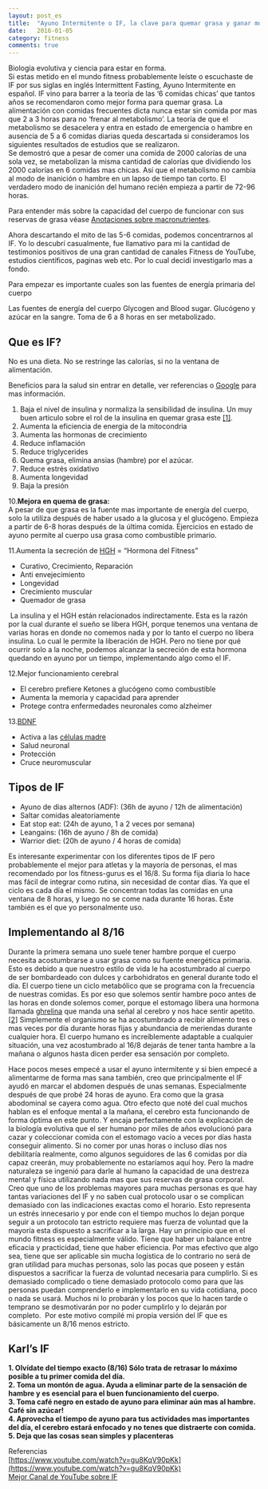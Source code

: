 ```yaml
---
layout: post_es
title:  "Ayuno Intermitente o IF, la clave para quemar grasa y ganar músculos"
date:   2016-01-05
category: fitness
comments: true
---
```

Biología evolutiva y ciencia para estar en forma.  
Si estas metido en el mundo fitness probablemente leíste o escuchaste de IF por sus siglas en inglés Intermittent Fasting, Ayuno Intermitente en español. IF vino para barrer a la teoría de las ‘6 comidas chicas’ que tantos años se recomendaron como mejor forma para quemar grasa. La alimentación con comidas frecuentes dicta nunca estar sin comida por mas que 2 a 3 horas para no ‘frenar al metabolismo’. La teoría de que el metabolismo se desacelera y entra en estado de emergencia o hambre en ausencia de 5 a 6 comidas diarias queda descartada si consideramos los siguientes resultados de estudios que se realizaron.  
Se demostró que a pesar de comer una comida de 2000 calorías de una sola vez, se metabolizan la misma cantidad de calorías que dividiendo los 2000 calorías en 6 comidas mas chicas. Así que el metabolismo no cambia al modo de inanición o hambre en un lapso de tiempo tan corto. 
El verdadero modo de inanición del humano recién empieza a partir de 72-96 horas. 

Para entender más sobre la capacidad del cuerpo de funcionar con sus reservas de grasa véase  [Anotaciones sobre macronutrientes](http://karlheinzniebuhr.github.io/es/fitness/2016/01/06/anotaciones-sobre-macronutrientes/).  

Ahora descartando el mito de las 5-6 comidas, podemos concentrarnos al IF. Yo lo descubrí casualmente, fue llamativo para mi la cantidad de testimonios positivos de una gran cantidad de canales Fitness de YouTube, estudios científicos, paginas web etc. Por lo cual decidí investigarlo mas a fondo.


Para empezar es importante cuales son las fuentes de energía primaria del cuerpo

Las fuentes de energía del cuerpo 
Glycogen and Blood sugar. Glucógeno y azúcar en la sangre. Toma de 6 a 8 horas en ser metabolizado. 

Que es IF?
----------
No es una dieta. 
No se restringe las calorías, si no la ventana de alimentación.

Beneficios para la salud sin entrar en detalle, ver referencias o [Google](https://www.google.com.py/search?q=beneficios+del+ayuno+intermitente) para mas información. 
1. Baja el nivel de  insulina y normaliza la sensibilidad de insulina. Un muy buen articulo sobre el rol de la insulina en quemar grasa este [[1]](http://www.bodybuilding.com/fun/insulin-sensitivity-blast-fat-for-good.htm).  
2. Aumenta la eficiencia de energia de la mitocondria  
3. Aumenta las hormonas de crecimiento  
4. Reduce inflamación  
5. Reduce triglycerides  
6. Quema grasa, elimina ansias (hambre) por el azúcar.  
7. Reduce estrés oxidativo  
8. Aumenta longevidad  
9. Baja la presión  

10.**Mejora en quema de grasa:**  
A pesar de que grasa es la fuente mas importante de energía del cuerpo, solo la utiliza después de haber usado a la glucosa y el glucógeno. 
Empieza a partir de 6-8 horas después de la última comida. 
Ejercicios en estado de ayuno permite al cuerpo usa grasa como combustible primario. 

11.Aumenta la secreción de [HGH](https://es.wikipedia.org/wiki/Hormona_del_crecimiento) = “Hormona del Fitness”   
- Curativo, Crecimiento, Reparación     
- Anti envejecimiento  
- Longevidad  
- Crecimiento muscular  
- Quemador de grasa  

 La insulina y el HGH están relacionados indirectamente. Esta es la razón por la cual durante el sueño se libera HGH, porque tenemos una ventana de varias horas en donde no comemos nada y por lo tanto el cuerpo no libera insulina. Lo cual le permite la liberación de HGH. Pero no tiene por qué ocurrir solo a la noche, podemos alcanzar la secreción de esta hormona quedando en ayuno por un tiempo, implementando algo como el IF.

12.Mejor funcionamiento cerebral  
- El cerebro prefiere Ketones a glucógeno como combustible  
- Aumenta la memoria y capacidad para aprender  
- Protege contra enfermedades neuronales como alzheimer  

13.[BDNF](http://mentalhealthdaily.com/2015/03/30/8-ways-to-increase-bdnf-levels-brain-derived-neurotrophic-factor/)  
- Activa a las [células madre](https://es.wikipedia.org/wiki/C%C3%A9lula_madre)  
- Salud neuronal  
- Protección  
- Cruce neuromuscular  

Tipos de IF
-----------

- Ayuno de dias alternos (ADF): (36h de ayuno / 12h de alimentación)
- Saltar comidas aleatoriamente
- Eat stop eat: (24h de ayuno, 1 a 2 veces por semana)
- Leangains: (16h de ayuno / 8h de comida)
- Warrior diet: (20h de ayuno / 4 horas de comida)

Es interesante experimentar con los diferentes tipos de IF pero probablemente el mejor para atletas y la mayoría de personas, el mas recomendado por los fitness-gurus es el 16/8. Su forma fija diaria lo hace mas fácil de integrar como rutina, sin necesidad de contar días. Ya que el ciclo es cada día el mismo. Se concentran todas las comidas en una ventana de 8 horas, y luego no se come nada durante 16 horas. Éste también es el que yo personalmente uso.

Implementando al 8/16
---------------------

Durante la primera semana uno suele tener hambre porque el cuerpo necesita acostumbrarse a usar grasa como su fuente energética primaria. Esto es debido a que nuestro estilo de vida le ha acostumbrado al cuerpo de ser bombardeado con dulces y carbohidratos en general durante todo el día. El cuerpo tiene un ciclo metabólico que se programa con la frecuencia de nuestras comidas. Es por eso que solemos sentir hambre poco antes de las horas en donde solemos comer, porque el estomago libera una hormona llamada [ghrelina](https://es.wikipedia.org/wiki/Ghrelina) que manda una señal al cerebro y nos hace sentir apetito. [[2]](http://phys.org/news/2009-08-scientists-hunger-timekeeper.html) Simplemente el organismo se ha acostumbrado a recibir alimento tres o mas veces por día durante horas fijas y abundancia de meriendas durante cualquier hora. El cuerpo humano es increíblemente adaptable a cualquier situación, una vez acostumbrado al 16/8 dejarás de tener tanta hambre a la mañana o algunos hasta dicen perder esa sensación por completo.  

Hace pocos meses empecé a usar el ayuno intermitente y si bien empecé a alimentarme de forma mas sana también, creo que principalmente el IF ayudó en marcar el abdomen después de unas semanas. Especialmente después de que probé 24 horas de ayuno. Era como que la grasa abodominal se cayera como agua. Otro efecto que noté del cual muchos hablan es el enfoque mental a la mañana, el cerebro esta funcionando de forma óptima en este punto. Y encaja perfectamente con la explicación de la biología evolutiva que el ser humano por miles de años evolucionó para cazar y coleccionar comida con el estomago vacío a veces por días hasta conseguir alimento. Si no comer por unas horas o incluso días nos debilitaría realmente, como algunos seguidores de las 6 comidas por día capaz creerán, muy probablemente no estaríamos aquí hoy. Pero la madre naturaleza se ingenió para darle al humano la capacidad de una destreza mental y física utilizando nada mas que sus reservas de grasa corporal.  
Creo que uno de los problemas mayores para muchas personas es que hay tantas variaciones del IF y no saben cual protocolo usar o se complican demasiado con las indicaciones exactas como el horario. Esto representa un estrés innecesario y por ende con el tiempo muchos lo dejan porque seguir a un protocolo tan estricto requiere mas fuerza de voluntad que la mayoría esta dispuesto a sacrificar a la larga. 
Hay un principio que en el mundo fitness es especialmente válido. Tiene que haber un balance entre eficacia y practicidad, tiene que haber eficiencia. Por mas efectivo que algo sea, tiene que ser aplicable sin mucha logística de lo contrario no será de gran utilidad para muchas personas, solo las pocas que poseen y están dispuestos a sacrificar la fuerza de voluntad necesaria para cumplirlo. Si es demasiado complicado o tiene demasiado protocolo como para que las personas puedan comprenderlo e implementarlo en su vida cotidiana, poco o nada se usará. Muchos ni lo probarán y los pocos que lo hacen tarde o temprano se desmotivarán por no poder cumplirlo y lo dejarán por completo.
 Por este motivo compilé mi propia versión del IF que es básicamente un 8/16 menos estricto. 


**Karl’s IF**
---------

__1. Olvídate del tiempo exacto (8/16) Sólo trata de retrasar lo máximo
posible a tu primer comida del día.  
2. Toma un montón de agua. Ayuda a eliminar parte de la sensación de
hambre y es esencial para el buen funcionamiento del cuerpo.  
3. Toma café negro en estado de ayuno para eliminar aún mas al hambre. Café sin azúcar!  
4. Aprovecha el tiempo de ayuno para tus actividades mas importantes del día, el cerebro estará enfocado y no tenes que distraerte con comida.  
5. Deja que las cosas sean simples y placenteras__

Referencias  
[https://www.youtube.com/watch?v=gu8KqV90pKk](https://www.youtube.com/watch?v=gu8KqV90pKk)  
[Mejor Canal de YouTube sobre IF](https://www.youtube.com/channel/UC7FP6UyeIEiqvrvpw8nFRnw)  


